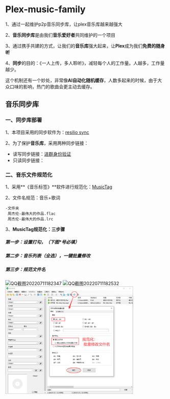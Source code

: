 # Plex-music-family
1、通过一起维护p2p音乐同步库，让plex音乐库越来越强大

2、**音乐同步库**是由我们**音乐爱好者**共同维护的一个项目

3、通过携手共建的方式，让我们的**音乐库**强大起来，让**Plex**成为我们**免费的随身听**

4、**同步**的目的：《一人上传，多人聆听》，减轻每个人的工作量。人越多，工作量越少。

这个机制还有一个妙处，非常像**AI自动化随机缓存**，人数多起来的时候，由于大众口味的影响，热门的歌曲会更主动去缓存。

## 音乐同步库

### 一、同步库部署

1、本项目采用的同步软件为：[resilio sync](https://www.resilio.com/)

2、为了保护**音乐库**，采用两种同步链接：

- 读写同步链接：<u>进群身份验证</u>
- 只读同步链接：

### 二、音乐文件规范化

1、采用**《音乐标签》**软件进行规范化：[MusicTag](https://github.com/Howardnm/Plex-music-family/releases/tag/basics)

2、文件名规范：音乐+歌词

```
-文件夹
 周杰伦-最伟大的作品.flac
 周杰伦-最伟大的作品.lrc
```

3、**MusicTag规范化：三步骤**

##### 第一步：设置打勾，（下图*号**必填**）

##### 第二步：音乐列表（全选），一键批量修改

##### 第三步：规范文件名
<img src="https://user-images.githubusercontent.com/55622355/178245221-ae44c705-b7e4-4d87-8922-be0198d68cab.png" alt="QQ截图20220711182347" style="width:400px;" />
<img src="https://user-images.githubusercontent.com/55622355/178245246-73c62f7b-56a6-43a4-b87a-26fcf2a8d8bb.png" alt="QQ截图20220711182532" style="width:400px;" />
<img src="https://raw.githubusercontent.com/Howardnm/PicGo-image/main/img/image-20220711182137692.png" alt="image-20220711182137692" style="width:400px;" />

